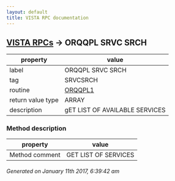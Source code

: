 ```yaml
---
layout: default
title: VISTA RPC documentation
---
```




## [VISTA RPCs](TableOfContent.md) &#8594; ORQQPL SRVC SRCH 

 property | value 
--- | --- 
 label | ORQQPL SRVC SRCH
 tag | SRVCSRCH
 routine | [ORQQPL1](http://code.osehra.org/dox/Routine_ORQQPL1_source.html)
 return value type | ARRAY
 description | gET LIST OF AVAILABLE SERVICES


### Method description

 property | value 
--- | --- 
 Method comment | GET LIST OF SERVICES




 ###### Generated on January 11th 2017, 6:39:42 am